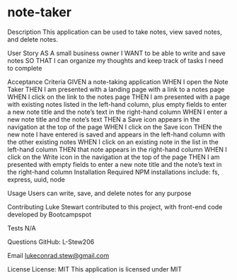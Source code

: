 # note-taker
Description
This application can be used to take notes, view saved notes, and delete notes.

User Story
AS A small business owner
I WANT to be able to write and save notes
SO THAT I can organize my thoughts and keep track of tasks I need to complete

Acceptance Criteria
GIVEN a note-taking application
WHEN I open the Note Taker
THEN I am presented with a landing page with a link to a notes page
WHEN I click on the link to the notes page
THEN I am presented with a page with existing notes listed in the left-hand column, plus empty fields to enter a new note title and the note’s text in the right-hand column
WHEN I enter a new note title and the note’s text
THEN a Save icon appears in the navigation at the top of the page
WHEN I click on the Save icon
THEN the new note I have entered is saved and appears in the left-hand column with the other existing notes
WHEN I click on an existing note in the list in the left-hand column
THEN that note appears in the right-hand column
WHEN I click on the Write icon in the navigation at the top of the page
THEN I am presented with empty fields to enter a new note title and the note’s text in the right-hand column
Installation
Required NPM installations include: fs, express, uuid, node

Usage
Users can write, save, and delete notes for any purpose

Contributing
Luke Stewart contributed to this project, with front-end code developed by Bootcampspot

Tests
N/A

Questions
GitHub: L-Stew206


Email
lukeconrad.stew@gmail.com

License
License: MIT This application is licensed under MIT